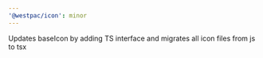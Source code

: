 ```yaml
---
'@westpac/icon': minor
---
```


Updates baseIcon by adding TS interface and migrates all icon files from js to tsx
